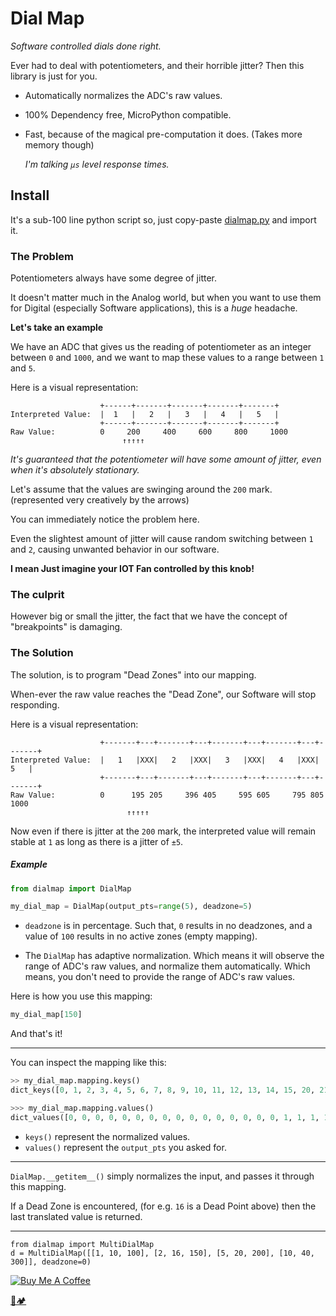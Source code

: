 # Dial Map
*Software controlled dials done right.*

Ever had to deal with potentiometers, and their horrible jitter? 
Then this library is just for you.

- Automatically normalizes the ADC's raw values.
- 100% Dependency free, MicroPython compatible.
- Fast, because of the magical pre-computation it does. (Takes more memory though)
  
  *I'm talking `µs` level response times.*

## Install

It's a sub-100 line python script so, just copy-paste [dialmap.py](dialmap.py) and import it. 

### The Problem

Potentiometers always have some degree of jitter.
 
It doesn't matter much in the Analog world,
but when you want to use them for Digital (especially Software applications), 
this is a *huge* headache.

**Let's take an example**

We have an ADC that gives us the reading of potentiometer as an integer between `0` and `1000`, 
and we want to map these values to a range between `1` and `5`. 

Here is a visual representation:

```text
                    +------+-------+-------+-------+-------+
Interpreted Value:  |  1   |   2   |   3   |   4   |   5   |     
                    +------+-------+-------+-------+-------+
Raw Value:          0     200     400     600     800     1000
                         ↑↑↑↑↑
```


*It's guaranteed that the potentiometer will have some amount of jitter, even when it's absolutely stationary.*

Let's assume that the values are swinging around the `200` mark. (represented very creatively by the arrows)

You can immediately notice the problem here. 

Even the slightest amount of jitter will cause random switching between `1` and `2`, 
causing unwanted behavior in our software.

**I mean Just imagine your IOT Fan controlled by this knob!**

### The culprit

However big or small the jitter, the fact that we have the concept of "breakpoints" is damaging.

### The Solution


The solution, is to program "Dead Zones" into our mapping.

When-ever the raw value reaches the "Dead Zone", our Software will stop responding.

Here is a visual representation:

```text
                    +-------+---+-------+---+-------+---+-------+---+-------+
Interpreted Value:  |   1   |XXX|   2   |XXX|   3   |XXX|   4   |XXX|   5   |     
                    +-------+---+-------+---+-------+---+-------+---+-------+
Raw Value:          0      195 205     396 405     595 605     795 805     1000
                          ↑↑↑↑↑                          
```

Now even if there is jitter at the `200` mark, 
the interpreted value will remain stable at `1` as long as there is a jitter of `±5`.


##### Example
 
```python
from dialmap import DialMap

my_dial_map = DialMap(output_pts=range(5), deadzone=5)
```

- `deadzone` is in percentage. 
    Such that, `0` results in no deadzones, and a value of `100` results in no active zones (empty mapping).

- The `DialMap` has adaptive normalization. 
    Which means it will observe the range of ADC's raw values, and normalize them automatically. 
    Which means, you don't need to provide the range of ADC's raw values.
  
Here is how you use this mapping:

```python
my_dial_map[150]
```

And that's it!

---

You can inspect the mapping like this:

```python
>> my_dial_map.mapping.keys()
dict_keys([0, 1, 2, 3, 4, 5, 6, 7, 8, 9, 10, 11, 12, 13, 14, 15, 20, 21, 22, 23, 24, 25, 26, 27, 28, 29, 30, 31, 32, 33, 34, 35, 40, 41, 42, 43, 44, 45, 46, 47, 48, 49, 50, 51, 52, 53, 54, 55, 60, 61, 62, 63, 64, 65, 66, 67, 68, 69, 70, 71, 72, 73, 74, 75, 80, 81, 82, 83, 84, 85, 86, 87, 88, 89, 90, 91, 92, 93, 94, 95, 96, 97, 98, 99])

>>> my_dial_map.mapping.values()
dict_values([0, 0, 0, 0, 0, 0, 0, 0, 0, 0, 0, 0, 0, 0, 0, 0, 1, 1, 1, 1, 1, 1, 1, 1, 1, 1, 1, 1, 1, 1, 1, 1, 2, 2, 2, 2, 2, 2, 2, 2, 2, 2, 2, 2, 2, 2, 2, 2, 3, 3, 3, 3, 3, 3, 3, 3, 3, 3, 3, 3, 3, 3, 3, 3, 4, 4, 4, 4, 4, 4, 4, 4, 4, 4, 4, 4, 4, 4, 4, 4, 4, 4, 4, 4])
```

- `keys()` represent the normalized values.
- `values()` represent the `output_pts` you asked for.

---

`DialMap.__getitem__()` simply normalizes the input, and passes it through this mapping.

If a Dead Zone is encountered, (for e.g. `16` is a Dead Point above) then the last translated value is returned.

---

```
from dialmap import MultiDialMap
d = MultiDialMap([[1, 10, 100], [2, 16, 150], [5, 20, 200], [10, 40, 300]], deadzone=0)
```


<a href="https://www.buymeacoffee.com/u75YezVri" target="_blank"><img src="https://www.buymeacoffee.com/assets/img/custom_images/black_img.png" alt="Buy Me A Coffee" style="height: auto !important;width: auto !important;" ></a>

[🐍🏕️](http://www.pycampers.com/)